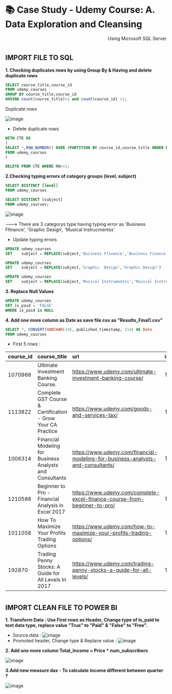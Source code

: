 # 📚 Case Study - Udemy Course: A. Data Exploration and Cleansing

<p align="right"> Using Microsoft SQL Server </p>

#

## IMPORT FILE TO SQL
**1. Checking duplicates rows by using Group By & Having and delete duplicate rows**

```sql
SELECT course_title,course_id
FROM udemy_courses
GROUP BY course_title,course_id
HAVING count(course_title)>1 and count(course_id) >1;

```

Duplicate rows

![image](https://user-images.githubusercontent.com/101379141/201276610-6d286d82-522e-4f02-af28-ba55af6e56d6.png)


- Delete duplicate rows
```sql
WITH CTE AS
(
SELECT *,ROW_NUMBER() OVER (PARTITION BY course_id,course_title ORDER BY course_id,course_title) AS RN
FROM udemy_courses
)

DELETE FROM CTE WHERE RN<>1;
```


**2.Checking typing errors of category groups (level, subject)**

```sql
SELECT DISTINCT [level]
FROM udemy_courses

SELECT DISTINCT [subject]
FROM udemy_courses;
 ```

![image](https://user-images.githubusercontent.com/101379141/201277058-613022ad-e948-484d-ba80-32e5592e706a.png)

---> There are 3 categorys type having typing error as 'Business Ffinance', 'Graphic  Design', 'Musical Instrucmentss'

- Update typing errors 
```sql
UPDATE udemy_courses
SET    subject = REPLACE(subject,'Business Ffinance','Business Finance')

UPDATE udemy_courses
SET    subject = REPLACE(subject,'Graphic  Design','Graphic Design')

UPDATE udemy_courses
SET    subject = REPLACE(subject,'Musical Instrumentss','Musical Instruments')

```

**3. Replace Null Values**

```sql
UPDATE udemy_courses
SET is_paid = 'FALSE'
WHERE is_paid is NULL
```

**4. Add one more column as Date as save file csv as "Results_Final1.csv"**


 ```sql
SELECT *, CONVERT(VARCHAR(10), published_timestamp, 114) AS Date
FROM udemy_courses
```

- First 5 rows :

|course_id|course_title|url|is_paid|price|num_subscribers|num_reviews|num_lectures|level|content_duration|published_timestamp|subject|Date|
|:----|:-----|:----|:----|:----|:----|:----|:----|:----|:----|:----|:----|:----|
1070968|Ultimate Investment Banking Course.|https://www.udemy.com/ultimate-investment-banking-course/|TRUE|200|2147|23|51|All Levels|1.5|1/19/2017 3:58|Business Finance|1/18/2017|
1113822|Complete GST Course & Certification - Grow Your CA Practice|https://www.udemy.com/goods-and-services-tax/|TRUE|75|2792|923|274|All Levels|39|3/9/2017 23:34|Business Finance|3/9/2017|
1006314|Financial Modeling for Business Analysts and Consultants|https://www.udemy.com/financial-modeling-for-business-analysts-and-consultants/|TRUE|45|2174|74|51|Intermediate Level|2.5|12/20/2016 2:26|Business Finance|12/20/2016|
1210588|Beginner to Pro - Financial Analysis in Excel 2017|https://www.udemy.com/complete-excel-finance-course-from-beginner-to-pro/|TRUE|95|2451|11|36|All Levels|3|5/31/2017 3:07|Business Finance|5/31/2017|
1011058|How To Maximize Your Profits Trading Options|https://www.udemy.com/how-to-maximize-your-profits-trading-options/|TRUE|200|1276|45|26|Intermediate Level|2|12/13/2016 21:57|Business Finance|12/13/2016|
192870|Trading Penny Stocks: A Guide for All Levels In 2017|https://www.udemy.com/trading-penny-stocks-a-guide-for-all-levels/|TRUE|150|9221|138|25|All Levels|3|5/2/2014 22:13|Business Finance|5/2/2014|

#

## IMPORT CLEAN FILE TO POWER BI

**1. Transform Data : Use First rows as Header, Change type of Is_paid to text data type, replace value "True" to "Paid" & "False" to "Free".**

- Source data :
![image](https://user-images.githubusercontent.com/101379141/201279990-9ab7a9e7-0778-4100-bf33-b6172a6e2469.png)
- Promoted header, Change type & Replace value :
![image](https://user-images.githubusercontent.com/101379141/201280411-0f628efc-9e26-4cf0-bb4c-9bb21189766a.png)

**2. Add one more column Total_Income = Price * num_subscribers**

![image](https://user-images.githubusercontent.com/101379141/201280736-17888348-4bca-4cfd-8438-0527b208ff9a.png)

**3.Add new measure dax - To calculate income different between quarter ?**

![image](https://user-images.githubusercontent.com/101379141/201280844-907938f2-f60d-4056-90be-56bc141438c9.png)

